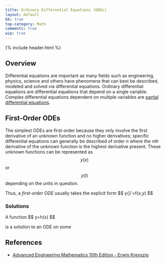 ```yaml
---
title: Ordinary Differential Equations (ODEs)
layout: default
kb: true
top-category: Math
comments: true
wip: true
---
```


{% include header.html %}

## Overview

Differential equations are important as many fields such as engineering, physics, science and others have phenomena that can best be described, modeled and solved via differential equations. Ordinary differential equations are differential equations that depend on a single variable. Complex differential equations dependent on multiple variables are [partial differential equations](pde).

## First-Order ODEs

The simplest ODEs are first-order because they only involve the first derivative of an unknown function and no higher derivatives; specific differential equations can generally be described of order _n_ where the _nth_ derivative of the unknown function is the highest derivative present. These unknown functions can be represented as $$ y(x) $$ or $$ y(t) $$ depending on the units in question.

Thus, a _first-order ODE_ usually takes the explicit form
\$\$ y{}'=f(x,y) $$

### Solutions

A function \$\$ y=h(x) $$

is a solution to an ODE on some 

## References

* [Advanced Engineering Mathematics 10th Edition - Erwin Kreyszig](https://www.amazon.com/Advanced-Engineering-Mathematics-Enhanced-eText/dp/0470458364)
